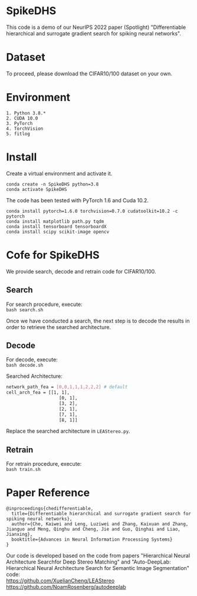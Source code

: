 # SpikeDHS
This code is a demo of our NeurIPS 2022 paper (Spotlight) "Differentiable hierarchical and surrogate gradient search for spiking neural networks".

# Dataset
To proceed, please download the CIFAR10/100 dataset on your own.

# Environment
```
1. Python 3.8.*
2. CUDA 10.0
3. PyTorch 
4. TorchVision 
5. fitlog
```

# Install
Create a  virtual environment and activate it.
```shell
conda create -n SpikeDHS python=3.8
conda activate SpikeDHS
```
The code has been tested with PyTorch 1.6 and Cuda 10.2.
```shell
conda install pytorch=1.6.0 torchvision=0.7.0 cudatoolkit=10.2 -c pytorch
conda install matplotlib path.py tqdm
conda install tensorboard tensorboardX
conda install scipy scikit-image opencv
```

# Cofe for SpikeDHS
We provide search, decode and retrain code for CIFAR10/100.

## Search
For search procedure, execute: \
  `bash search.sh`

Once we have conducted a search, the next step is to decode the results in order to retrieve the searched architecture.

## Decode
For decode, execute: \
  `bash decode.sh`
  
Searched Architecture:
```bash
network_path_fea = [0,0,1,1,1,2,2,2] # default
cell_arch_fea = [[1, 1],
                    [0, 1],
                    [3, 2],
                    [2, 1],
                    [7, 1],
                    [8, 1]]
```
Replace the searched architecture in `LEAStereo.py`.

## Retrain
For retrain procedure, execute: \
  `bash train.sh`
  
# Paper Reference
```
@inproceedings{chedifferentiable,
  title={Differentiable hierarchical and surrogate gradient search for spiking neural networks},
  author={Che, Kaiwei and Leng, Luziwei and Zhang, Kaixuan and Zhang, Jianguo and Meng, Qinghu and Cheng, Jie and Guo, Qinghai and Liao, Jianxing},
  booktitle={Advances in Neural Information Processing Systems}
}
```

Our code is developed based on the code from papers "Hierarchical Neural Architecture Searchfor Deep Stereo Matching" and "Auto-DeepLab: Hierarchical Neural Architecture Search for Semantic Image Segmentation"  
code:  
https://github.com/XuelianCheng/LEAStereo  
https://github.com/NoamRosenberg/autodeeplab



